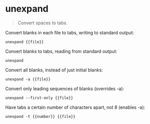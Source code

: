 unexpand
========

> Convert spaces to tabs.

Convert blanks in each file to tabs, writing to standard output:

    unexpand {{file}}

Convert blanks to tabs, reading from standard output:

    unexpand

Convert all blanks, instead of just initial blanks:

    unexpand -a {{file}}

Convert only leading sequences of blanks (overrides -a):

    unexpand --first-only {{file}}

Have tabs a certain number of characters apart, not 8 (enables -a):

    unexpand -t {{number}} {{file}}
